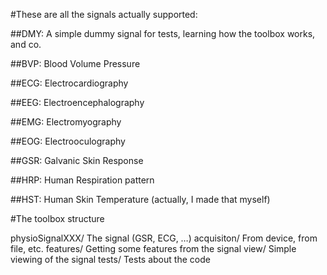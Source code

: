 #These are all the signals actually supported:

##DMY:
	A simple dummy signal for tests, learning how the toolbox works, and co.

##BVP:
	Blood Volume Pressure

##ECG:
	Electrocardiography

##EEG:
	Electroencephalography

##EMG:
	Electromyography

##EOG:
	Electrooculography

##GSR:
	Galvanic Skin Response

##HRP:
	Human Respiration pattern

##HST:
	Human Skin Temperature (actually, I made that myself)


#The toolbox structure

physioSignalXXX/                The signal (GSR, ECG, …)
	acquisiton/             From device, from file, etc.
	features/               Getting some features from the signal
	view/                   Simple viewing of the signal
	tests/                  Tests about the code

